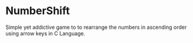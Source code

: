 # NumberShift
Simple yet addictive game to to rearrange the numbers in ascending order using arrow keys in C Language.
